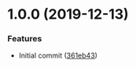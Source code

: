 # 1.0.0 (2019-12-13)


### Features

* Initial commit ([361eb43](https://github.com/mongodb-ansible-roles/ansible-role-launchctl/commit/361eb437bc98f773c8c931c280ef8218b9b5e39f))
